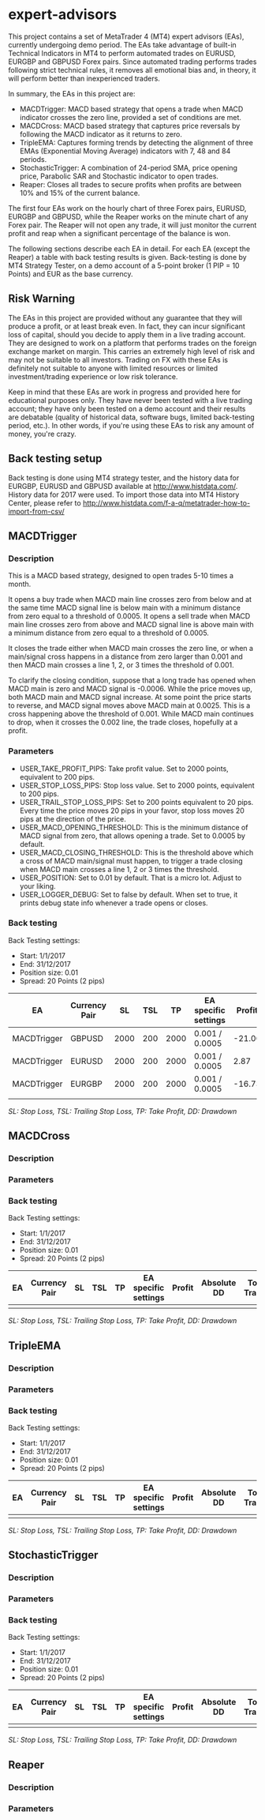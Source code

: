 # expert-advisors
This project contains a set of MetaTrader 4 (MT4) expert advisors (EAs), currently undergoing demo period.
The EAs take advantage of built-in Technical Indicators in MT4 to perform automated trades on EURUSD, EURGBP and GBPUSD Forex pairs.
Since automated trading performs trades following strict technical rules, it removes all emotional bias and, in theory, it will perform better than inexperienced traders.

In summary, the EAs in this project are:
* MACDTrigger: MACD based strategy that opens a trade when MACD indicator crosses the zero line, provided a set of conditions are met.
* MACDCross: MACD based strategy that captures price reversals by following the MACD indicator as it returns to zero.
* TripleEMA: Captures forming trends by detecting the alignment of three EMAs (Exponential Moving Average) indicators with 7, 48 and 84 periods.
* StochasticTrigger: A combination of 24-period SMA, price opening price, Parabolic SAR and Stochastic indicator to open trades.
* Reaper: Closes all trades to secure profits when profits are between 10% and 15% of the current balance.

The first four EAs work on the hourly chart of three Forex pairs, EURUSD, EURGBP and GBPUSD, while the Reaper works on the minute chart of any Forex pair. The Reaper will not open any trade, it will just monitor the current profit and reap when a significant percentage of the balance is won.

The following sections describe each EA in detail. For each EA (except the Reaper) a table with back testing results is given. Back-testing is done by MT4 Strategy Tester, on a demo account of a 5-point broker (1 PIP = 10 Points) and EUR as the base currency. 

## Risk Warning

The EAs in this project are provided without any guarantee that they will produce a profit, or at least break even. In fact, they can incur significant loss of capital, should you decide to apply them in a live trading account. They are designed to work on a platform that performs trades on the foreign exchange market on margin. This carries an extremely high level of risk and may not be suitable to all investors. Trading on FX with these EAs is definitely not suitable to anyone with limited resources or limited investment/trading experience or low risk tolerance.

Keep in mind that these EAs are work in progress and provided here for educational purposes only. They have never been tested with a live trading account; they have only been tested on a demo account and their results are debatable (quality of historical data, software bugs, limited back-testing period, etc.). In other words, if you're using these EAs to risk any amount of money, you're crazy.

## Back testing setup

Back testing is done using MT4 strategy tester, and the history data for EURGBP, EURUSD and GBPUSD available at http://www.histdata.com/. History data for 2017 were used. To import those data into MT4 History Center, please refer to http://www.histdata.com/f-a-q/metatrader-how-to-import-from-csv/

## MACDTrigger

### Description

This is a MACD based strategy, designed to open trades 5-10 times a month.

It opens a buy trade when MACD main line crosses zero from below and at the same time MACD signal line is below main with a minimum distance from zero equal to a threshold of 0.0005. It opens a sell trade when MACD main line crosses zero from above and MACD signal line is above main with a minimum distance from zero equal to a threshold of 0.0005.

It closes the trade either when MACD main crosses the zero line, or when a main/signal cross happens in a distance from zero larger than 0.001 and then MACD main crosses a line 1, 2, or 3 times the threshold of 0.001.

To clarify the closing condition, suppose that a long trade has opened when MACD main is zero and MACD signal is -0.0006. While the price moves up, both MACD main and MACD signal increase. At some point the price starts to reverse, and MACD signal moves above MACD main at 0.0025. This is a cross happening above the threshold of 0.001. While MACD main continues to drop, when it crosses the 0.002 line, the trade closes, hopefully at a profit.

### Parameters

* USER_TAKE_PROFIT_PIPS: Take profit value. Set to 2000 points, equivalent to 200 pips.
* USER_STOP_LOSS_PIPS: Stop loss value. Set to 2000 points, equivalent to 200 pips.
* USER_TRAIL_STOP_LOSS_PIPS: Set to 200 points equivalent to 20 pips. Every time the price moves 20 pips in your favor, stop loss moves 20 pips at the direction of the price.
* USER_MACD_OPENING_THRESHOLD: This is the minimum distance of MACD signal from zero, that allows opening a trade. Set to 0.0005 by default.
* USER_MACD_CLOSING_THRESHOLD: This is the threshold above which a cross of MACD main/signal must happen, to trigger a trade closing when MACD main crosses a line 1, 2 or 3 times the threshold.
* USER_POSITION: Set to 0.01 by default. That is a micro lot. Adjust to your liking.
* USER_LOGGER_DEBUG: Set to false by default. When set to true, it prints debug state info whenever a trade opens or closes.

### Back testing

Back Testing settings:
* Start: 1/1/2017
* End: 31/12/2017
* Position size: 0.01
* Spread: 20 Points (2 pips)

| EA | Currency Pair | SL | TSL | TP | EA specific settings | Profit | Absolute DD | Total Trades | Profit Trades (%) | Largest (Average) Profit | Largest (Average) Loss |
| --- | --- | --- | --- | --- | --- | --- | --- | --- | --- | --- | --- |
| MACDTrigger | GBPUSD | 2000 | 200 | 2000 | 0.001 / 0.0005 | -21.00 | 38.32 | 72 | 25 (34.72%) | 16.05 (5.19) | -11.00 (-3.21) |
| MACDTrigger | EURUSD | 2000 | 200 | 2000 | 0.001 / 0.0005 | 2.87 | 32.72 | 47 | 19 (40.43%) | 14.73 (4.25) | -18.48 (-2.78) |
| MACDTrigger | EURGBP | 2000 | 200 | 2000 | 0.001 / 0.0005 | -16.73 | 37.74 | 31 | 9 (29.03%) | 8.26 (4.56) | -4.19 (-2.63) |
| | | | | | | | | | | | |

*SL: Stop Loss, TSL: Trailing Stop Loss, TP: Take Profit, DD: Drawdown*

## MACDCross

### Description

### Parameters

### Back testing

Back Testing settings:
* Start: 1/1/2017
* End: 31/12/2017
* Position size: 0.01
* Spread: 20 Points (2 pips)

| EA | Currency Pair | SL | TSL | TP | EA specific settings | Profit | Absolute DD | Total Trades | Profit Trades (%) | Largest (Average) Profit | Largest (Average) Loss |
| --- | --- | --- | --- | --- | --- | --- | --- | --- | --- | --- | --- |
| | | | | | | | | | | | |

*SL: Stop Loss, TSL: Trailing Stop Loss, TP: Take Profit, DD: Drawdown*

## TripleEMA

### Description

### Parameters

### Back testing

Back Testing settings:
* Start: 1/1/2017
* End: 31/12/2017
* Position size: 0.01
* Spread: 20 Points (2 pips)

| EA | Currency Pair | SL | TSL | TP | EA specific settings | Profit | Absolute DD | Total Trades | Profit Trades (%) | Largest (Average) Profit | Largest (Average) Loss |
| --- | --- | --- | --- | --- | --- | --- | --- | --- | --- | --- | --- |
| | | | | | | | | | | | |

*SL: Stop Loss, TSL: Trailing Stop Loss, TP: Take Profit, DD: Drawdown*

## StochasticTrigger

### Description

### Parameters

### Back testing

Back Testing settings:
* Start: 1/1/2017
* End: 31/12/2017
* Position size: 0.01
* Spread: 20 Points (2 pips)

| EA | Currency Pair | SL | TSL | TP | EA specific settings | Profit | Absolute DD | Total Trades | Profit Trades (%) | Largest (Average) Profit | Largest (Average) Loss |
| --- | --- | --- | --- | --- | --- | --- | --- | --- | --- | --- | --- |
| | | | | | | | | | | | |

*SL: Stop Loss, TSL: Trailing Stop Loss, TP: Take Profit, DD: Drawdown*

## Reaper

### Description

### Parameters